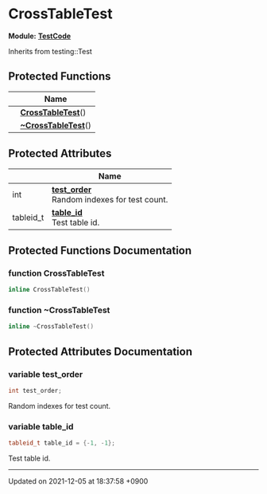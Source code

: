 

# CrossTableTest

**Module:** **[TestCode](/Modules/TestCode)**





Inherits from testing::Test

## Protected Functions

|                | Name           |
| -------------- | -------------- |
| | **[CrossTableTest](/Classes/CrossTableTest#function-crosstabletest)**() |
| | **[~CrossTableTest](/Classes/CrossTableTest#function-~crosstabletest)**() |

## Protected Attributes

|                | Name           |
| -------------- | -------------- |
| int | **[test_order](/Classes/CrossTableTest#variable-test_order)** <br>Random indexes for test count.  |
| tableid_t | **[table_id](/Classes/CrossTableTest#variable-table_id)** <br>Test table id.  |

## Protected Functions Documentation

### function CrossTableTest

```cpp
inline CrossTableTest()
```


### function ~CrossTableTest

```cpp
inline ~CrossTableTest()
```


## Protected Attributes Documentation

### variable test_order

```cpp
int test_order;
```

Random indexes for test count. 

### variable table_id

```cpp
tableid_t table_id = {-1, -1};
```

Test table id. 

-------------------------------

Updated on 2021-12-05 at 18:37:58 +0900